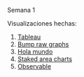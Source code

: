 Semana 1

Visualizaciones hechas:

1. [Tableau](https://biancabalzarini.github.io/infovis/s1/tableau.html)
2. [Bump raw graphs](https://biancabalzarini.github.io/infovis/s1/bump_rawgraphs.html)
3. [Hola mundo](https://biancabalzarini.github.io/infovis/s1/holamundo.html)
4. [Staked area charts](https://biancabalzarini.github.io/infovis/s1/stackedareachart.svg)
5. [Observable](https://observablehq.com/d/b885f601bdc03352)
